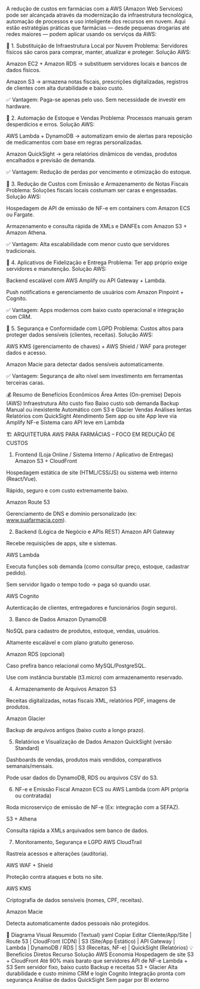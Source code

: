 A redução de custos em farmácias com a AWS (Amazon Web Services) pode ser alcançada através da modernização da infraestrutura tecnológica, automação de processos e uso inteligente dos recursos em nuvem. Aqui estão estratégias práticas que farmácias — desde pequenas drogarias até redes maiores — podem aplicar usando os serviços da AWS:

🧠 1. Substituição de Infraestrutura Local por Nuvem
Problema: Servidores físicos são caros para comprar, manter, atualizar e proteger.
Solução AWS:

Amazon EC2 + Amazon RDS → substituem servidores locais e bancos de dados físicos.

Amazon S3 → armazena notas fiscais, prescrições digitalizadas, registros de clientes com alta durabilidade e baixo custo.

✅ Vantagem: Paga-se apenas pelo uso. Sem necessidade de investir em hardware.

🤖 2. Automação de Estoque e Vendas
Problema: Processos manuais geram desperdícios e erros.
Solução AWS:

AWS Lambda + DynamoDB → automatizam envio de alertas para reposição de medicamentos com base em regras personalizadas.

Amazon QuickSight → gera relatórios dinâmicos de vendas, produtos encalhados e previsão de demanda.

✅ Vantagem: Redução de perdas por vencimento e otimização do estoque.

🧾 3. Redução de Custos com Emissão e Armazenamento de Notas Fiscais
Problema: Soluções fiscais locais costumam ser caras e engessadas.
Solução AWS:

Hospedagem de API de emissão de NF-e em containers com Amazon ECS ou Fargate.

Armazenamento e consulta rápida de XMLs e DANFEs com Amazon S3 + Amazon Athena.

✅ Vantagem: Alta escalabilidade com menor custo que servidores tradicionais.

📱 4. Aplicativos de Fidelização e Entrega
Problema: Ter app próprio exige servidores e manutenção.
Solução AWS:

Backend escalável com AWS Amplify ou API Gateway + Lambda.

Push notifications e gerenciamento de usuários com Amazon Pinpoint + Cognito.

✅ Vantagem: Apps modernos com baixo custo operacional e integração com CRM.

🔐 5. Segurança e Conformidade com LGPD
Problema: Custos altos para proteger dados sensíveis (clientes, receitas).
Solução AWS:

AWS KMS (gerenciamento de chaves) + AWS Shield / WAF para proteger dados e acesso.

Amazon Macie para detectar dados sensíveis automaticamente.

✅ Vantagem: Segurança de alto nível sem investimento em ferramentas terceiras caras.

💰 Resumo de Benefícios Econômicos
Área	Antes (On-premise)	Depois (AWS)
Infraestrutura	Alto custo fixo	Baixo custo sob demanda
Backup	Manual ou inexistente	Automático com S3 e Glacier
Vendas	Análises lentas	Relatórios com QuickSight
Atendimento	Sem app ou site	App leve via Amplify
NF-e	Sistema caro	API leve em Lambda



🏗️ ARQUITETURA AWS PARA FARMÁCIAS – FOCO EM REDUÇÃO DE CUSTOS
1. Frontend (Loja Online / Sistema Interno / Aplicativo de Entregas)
Amazon S3 + CloudFront

Hospedagem estática de site (HTML/CSS/JS) ou sistema web interno (React/Vue).

Rápido, seguro e com custo extremamente baixo.

Amazon Route 53

Gerenciamento de DNS e domínio personalizado (ex: www.suafarmacia.com).

2. Backend (Lógica de Negócio e APIs REST)
Amazon API Gateway

Recebe requisições de apps, site e sistemas.

AWS Lambda

Executa funções sob demanda (como consultar preço, estoque, cadastrar pedido).

Sem servidor ligado o tempo todo → paga só quando usar.

AWS Cognito

Autenticação de clientes, entregadores e funcionários (login seguro).

3. Banco de Dados
Amazon DynamoDB

NoSQL para cadastro de produtos, estoque, vendas, usuários.

Altamente escalável e com plano gratuito generoso.

Amazon RDS (opcional)

Caso prefira banco relacional como MySQL/PostgreSQL.

Use com instância burstable (t3.micro) com armazenamento reservado.

4. Armazenamento de Arquivos
Amazon S3

Receitas digitalizadas, notas fiscais XML, relatórios PDF, imagens de produtos.

Amazon Glacier

Backup de arquivos antigos (baixo custo a longo prazo).

5. Relatórios e Visualização de Dados
Amazon QuickSight (versão Standard)

Dashboards de vendas, produtos mais vendidos, comparativos semanais/mensais.

Pode usar dados do DynamoDB, RDS ou arquivos CSV do S3.

6. NF-e e Emissão Fiscal
Amazon ECS ou AWS Lambda (com API própria ou contratada)

Roda microserviço de emissão de NF-e (Ex: integração com a SEFAZ).

S3 + Athena

Consulta rápida a XMLs arquivados sem banco de dados.

7. Monitoramento, Segurança e LGPD
AWS CloudTrail

Rastreia acessos e alterações (auditoria).

AWS WAF + Shield

Proteção contra ataques e bots no site.

AWS KMS

Criptografia de dados sensíveis (nomes, CPF, receitas).

Amazon Macie

Detecta automaticamente dados pessoais não protegidos.

🧾 Diagrama Visual Resumido (Textual)
yaml
Copiar
Editar
 Cliente/App/Site
        |
    Route 53
        |
   CloudFront (CDN)
        |
       S3 (Site/App Estático)
        |
    API Gateway
        |
      Lambda
        |
   DynamoDB / RDS
        |
        S3 (Receitas, NF-e)
        |
     QuickSight (Relatórios)
💡 Benefícios Diretos
Recurso	Solução AWS	Economia
Hospedagem de site	S3 + CloudFront	Até 90% mais barato que servidores
API de NF-e	Lambda + S3	Sem servidor fixo, baixo custo
Backup e receitas	S3 + Glacier	Alta durabilidade e custo mínimo
CRM e login	Cognito	Integração pronta com segurança
Análise de dados	QuickSight	Sem pagar por BI externo